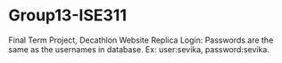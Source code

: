 # Group13-ISE311
Final Term Project, Decathlon Website Replica
Login: Passwords are the same as the usernames in database. Ex: user:sevika, password:sevika.
